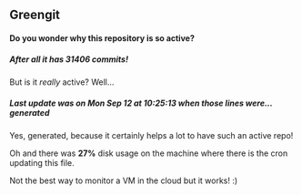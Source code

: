 ## Greengit

#### Do you wonder why this repository is so active?

##### After all it has 31406 commits!

But is it *really* active? Well...

##### Last update was on Mon Sep 12 at 10:25:13 when those lines were... generated

Yes, generated, because it certainly helps a lot to have such an active repo!

Oh and there was **27%** disk usage on the machine
where there is the cron updating this file.

Not the best way to monitor a VM in the cloud but it works! :)
